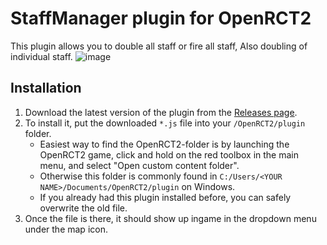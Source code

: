 # StaffManager plugin for OpenRCT2
This plugin allows you to double all staff or fire all staff, Also doubling of individual staff.
![image](https://user-images.githubusercontent.com/14980812/222761149-e06a7078-6541-499e-9a91-111f92c5d010.png)



## Installation

1. Download the latest version of the plugin from the [Releases page](https://https://github.com/Dallas-Powers/openrct2-StaffManager/releases/tag/v0.0.3).
2. To install it, put the downloaded `*.js` file into your `/OpenRCT2/plugin` folder.
    - Easiest way to find the OpenRCT2-folder is by launching the OpenRCT2 game, click and hold on the red toolbox in the main menu, and select "Open custom content folder".
    - Otherwise this folder is commonly found in `C:/Users/<YOUR NAME>/Documents/OpenRCT2/plugin` on Windows.
    - If you already had this plugin installed before, you can safely overwrite the old file.
3. Once the file is there, it should show up ingame in the dropdown menu under the map icon.
